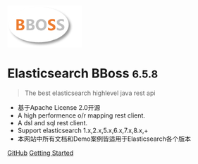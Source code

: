 ![logo](images/logo.png)

# Elasticsearch BBoss <small>6.5.8</small>

> The best elasticsearch highlevel java rest api

- 基于Apache License 2.0开源
- A high performence o/r mapping rest client.
- A dsl and sql rest client.
- Support elasticsearch 1.x,2.x,5.x,6.x,7.x,8.x,+
- 本网站中所有文档和Demo案例皆适用于Elasticsearch各个版本

[GitHub](https://github.com/bbossgroups/bboss-elasticsearch)
[Getting Started](#搜索引擎的-orm-库-elasticsearch-bboss)

